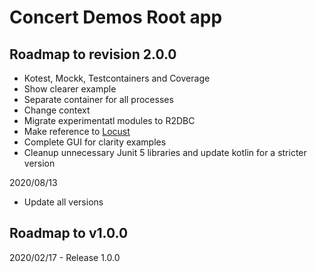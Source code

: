 # Concert Demos Root app

## Roadmap to revision 2.0.0

- Kotest, Mockk, Testcontainers and Coverage
- Show clearer example
- Separate container for all processes
- Change context
- Migrate experimentatl modules to R2DBC
- Make reference to [Locust](https://locust.io/)
- Complete GUI for clarity examples
- Cleanup unnecessary Junit 5 libraries and update kotlin for a stricter version

2020/08/13

- Update all versions

##  Roadmap to v1.0.0

2020/02/17 - Release 1.0.0

